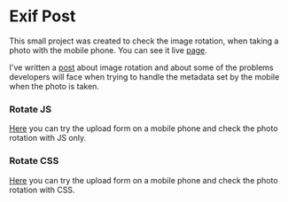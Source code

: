 # Exif Post #

This small project was created to check the image rotation, when taking a photo with the mobile phone. You can see it live [page](http://orangeeli.github.io/exif-post/). 

I've written a [post](https://medium.com/@Orangeeli/oh-my-exif-777335e26213#.whfs00wbx) about image rotation and about some of the problems developers will face when trying to handle the metadata set by the mobile when the photo is taken.

### Rotate JS ###
[Here](http://orangeeli.github.io/exif-post/rotateJS.html) you can try the upload form on a mobile phone and check the photo rotation with JS only.

### Rotate CSS ###
[Here](http://orangeeli.github.io/exif-post/rotateCSS.html) you can try the upload form on a mobile phone and check the photo rotation with CSS.
